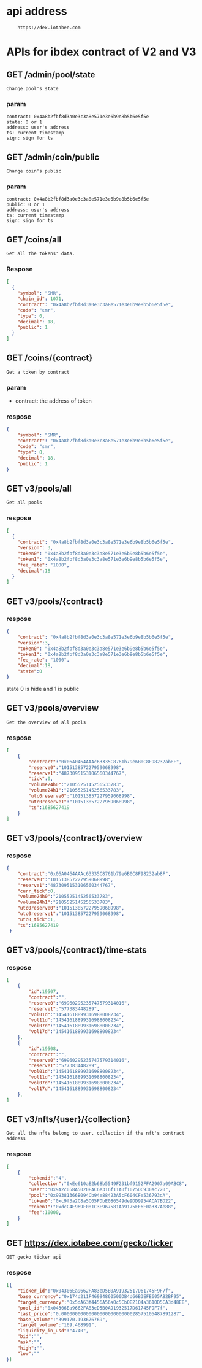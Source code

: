 # api address
```
    https://dex.iotabee.com
```

# APIs for ibdex contract of V2 and V3

## GET /admin/pool/state
```
Change pool's state
```
### param
```
contract: 0x4a8b2fbf8d3a0e3c3a8e571e3e6b9e8b5b6e5f5e
state: 0 or 1
address: user's address
ts: current timestamp
sign: sign for ts
```

## GET /admin/coin/public
```
Change coin's public
```
### param
```
contract: 0x4a8b2fbf8d3a0e3c3a8e571e3e6b9e8b5b6e5f5e
public: 0 or 1
address: user's address
ts: current timestamp
sign: sign for ts
```

## GET /coins/all
```
Get all the tokens' data.
```
### Respose
```json
[
  {
    "symbol": "SMR",
    "chain_id": 1071,
    "contract": "0x4a8b2fbf8d3a0e3c3a8e571e3e6b9e8b5b6e5f5e",
    "code": "smr",
    "type": 0,
    "decimal": 18,
    "public": 1
  }
]
```

## GET /coins/{contract}
```
Get a token by contract
```
### param
* contract: the address of token
### respose
```json
{
    "symbol": "SMR",
    "contract": "0x4a8b2fbf8d3a0e3c3a8e571e3e6b9e8b5b6e5f5e",
    "code": "smr",
    "type": 0,
    "decimal": 18,
    "public": 1
}
```

## GET v3/pools/all
```
Get all pools
```
### respose
```json
[
  {
    "contract": "0x4a8b2fbf8d3a0e3c3a8e571e3e6b9e8b5b6e5f5e",
    "version": 3,
    "token0": "0x4a8b2fbf8d3a0e3c3a8e571e3e6b9e8b5b6e5f5e",
    "token1": "0x4a8b2fbf8d3a0e3c3a8e571e3e6b9e8b5b6e5f5e",
    "fee_rate": "1000",
    "decimal":18
  }
]
```

## GET v3/pools/{contract}
### respose
```json
{
    "contract": "0x4a8b2fbf8d3a0e3c3a8e571e3e6b9e8b5b6e5f5e",
    "version":3,
    "token0": "0x4a8b2fbf8d3a0e3c3a8e571e3e6b9e8b5b6e5f5e",
    "token1": "0x4a8b2fbf8d3a0e3c3a8e571e3e6b9e8b5b6e5f5e",
    "fee_rate": "1000",
    "decimal":18,
    "state":0
}
```
state 0 is hide and 1 is public

## GET v3/pools/overview
```
Get the overview of all pools
```
### respose
```json
[
    {
        "contract":"0x06A0464AAAc63335C8761b79e6B0C8F98232ab8F",
        "reserve0":"101513857227959068998",
        "reserve1":"4873095153106560344767",
        "tick":0,
        "volume24h0":"2105525145256533783",
        "volume24h1":"2105525145256533783",
        "utc0reserve0":"101513857227959068998",
        "utc0reserve1":"101513857227959068998",
        "ts":1685627419
    }
]
```

## GET v3/pools/{contract}/overview
### respose
```json
{
    "contract":"0x06A0464AAAc63335C8761b79e6B0C8F98232ab8F",
    "reserve0":"101513857227959068998",
    "reserve1":"4873095153106560344767",
    "curr_tick":0,
    "volume24h0":"2105525145256533783",
    "volume24h1":"2105525145256533783",
    "utc0reserve0":"101513857227959068998",
    "utc0reserve1":"101513857227959068998",
    "utc0_tick":1,
    "ts":1685627419
 }
```

## GET v3/pools/{contract}/time-stats
### respose
```json
[
    {
        "id":19507,
        "contract":"",
        "reserve0":"69960295235747579314016",
        "reserve1":"577383448289",
        "vol01d":"14541618899316988008234",
        "vol11d":"14541618899316988008234",
        "vol07d":"14541618899316988008234",
        "vol17d":"14541618899316988008234"
    },
    {
        "id":19508,
        "contract":"",
        "reserve0":"69960295235747579314016",
        "reserve1":"577383448289",
        "vol01d":"14541618899316988008234",
        "vol11d":"14541618899316988008234",
        "vol07d":"14541618899316988008234",
        "vol17d":"14541618899316988008234"
    },
]
```

## GET v3/nfts/{user}/{collection}
```
Get all the nfts belong to user. collection if the nft's contract address
```
### respose
```json
[
    {
        "tokenid":"4",
        "collection":"0xEe610aE2b68b5549F231bf9152FFA2907a09ABC8",
        "user":"0x9A2c058A5020FAC6e316f11A0f1075DC930ac720",
        "pool":"0x99381366B094Cb94e88423A5cF604CFe536793dA",
        "token0":"0xc9f3a2C8a5C05FDbE086549de9DD9954ACA7BD22",
        "token1":"0xdcC4E969F081C3E967581Aa9175EF6F0a337Ae88",
        "fee":10000,
    }
]
```

## GET https://dex.iotabee.com/gecko/ticker
```
GET gecko ticker api
```
### respose
```json
[{
    "ticker_id":"0x04306Ea9662FA83eD5B0A91932517D61745F9F7f",
    "base_currency":"0x174d211F46994860500DB4d66B3EFE605A82BF95",
    "target_currency":"0x5dA63f4456A56a0c5Cb0B2104a3610D5CA3d48E8",
    "pool_id":"0x04306Ea9662FA83eD5B0A91932517D61745F9F7f",
    "last_price":"0.0000000000000000000000000028575105487891287",
    "base_volume":"399170.193676769",
    "target_volume":"169.468991",
    "liquidity_in_usd":"4740",
    "bid":"",
    "ask":"",
    "high":"",
    "low":""
}]
```